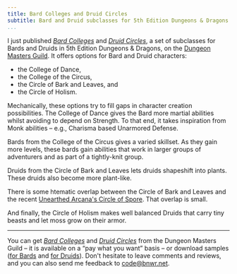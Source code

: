 ```yaml
---
title: Bard Colleges and Druid Circles
subtitle: Bard and Druid subclasses for 5th Edition Dungeons & Dragons
...
```


I just published [*Bard Colleges*](http://www.dmsguild.com/product/233071/Bard-Colleges-Bard-Subclasses) and [*Druid Circles*](http://www.dmsguild.com/product/233075/Druid-Circle-Druid-Subclasses), a set of subclasses for Bards and Druids in 5th Edition Dungeons & Dragons, on the [Dungeon Masters Guild](http://www.dmsguild.com/).
It offers options for Bard and Druid characters:

- the College of Dance,
- the College of the Circus,
- the Circle of Bark and Leaves, and
- the Circle of Holism.

Mechanically, these options try to fill gaps in character creation possibilities.
The College of Dance gives the Bard more martial abilities whilst avoiding to depend on Strength.
To that end, it takes inspiration from Monk abilities – e.g., Charisma based Unarmored Defense.

Bards from the College of the Circus gives a varied skillset.
As they gain more levels, these bards gain abilities that work in larger groups of adventurers and as part of a tightly-knit group.

Druids from the Circle of Bark and Leaves lets druids shapeshift into plants.
These druids also become more plant-like.

There is some htematic overlap between the Circle of Bark and Leaves and the recent [Unearthed Arcana's Circle of Spore](http://dnd.wizards.com/articles/unearthed-arcana/three-subclasses).
That overlap is small.

And finally, the Circle of Holism makes well balanced Druids that carry tiny beasts and let moss grow on their armor.


-------------------------------------------------------------------------------

You can get [*Bard Colleges*](http://www.dmsguild.com/product/233071/Bard-Colleges-Bard-Subclasses) and [*Druid Circles*](http://www.dmsguild.com/product/233075/Druid-Circle-Druid-Subclasses) from the Dungeon Masters Guild – it is available on a “pay what you want” basis – or download samples ([for Bards](/games/bard-colleges-and-druid-circles/bard-subclasses-sample.pdf) and [for Druids](/games/bard-colleges-and-druid-circles/druid-subclasses-sample.pdf)).
Don't hesitate to leave comments and reviews, and you can also send me feedback to <code@bnwr.net>.
